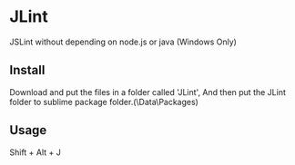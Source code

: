 JLint
=====

JSLint without depending on node.js or java (Windows Only)

## Install
Download and put the files in a folder called 'JLint', And then put the JLint folder to sublime package folder.(\Data\Packages)

## Usage
Shift + Alt + J
